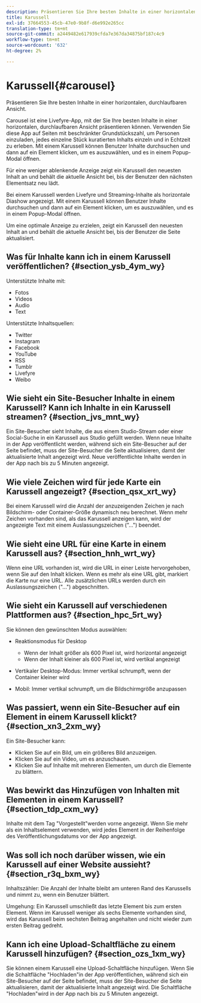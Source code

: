 ```yaml
---
description: Präsentieren Sie Ihre besten Inhalte in einer horizontalen, durchlaufbaren Ansicht.
title: Karussell
exl-id: 37664553-45cb-47e0-9b8f-d6e992e265cc
translation-type: tm+mt
source-git-commit: a2449482e617939cfda7e367da34875bf187c4c9
workflow-type: tm+mt
source-wordcount: '632'
ht-degree: 2%

---
```


# Karussell{#carousel}

Präsentieren Sie Ihre besten Inhalte in einer horizontalen, durchlaufbaren Ansicht.

Carousel ist eine Livefyre-App, mit der Sie Ihre besten Inhalte in einer horizontalen, durchlaufbaren Ansicht präsentieren können. Verwenden Sie diese App auf Seiten mit beschränkter Grundstückszahl, um Personen einzuladen, jedes einzelne Stück kuratierten Inhalts einzeln und in Echtzeit zu erleben. Mit einem Karussell können Benutzer Inhalte durchsuchen und dann auf ein Element klicken, um es auszuwählen, und es in einem Popup-Modal öffnen.

Für eine weniger ablenkende Anzeige zeigt ein Karussell den neuesten Inhalt an und behält die aktuelle Ansicht bei, bis der Benutzer den nächsten Elementsatz neu lädt.

Bei einem Karussell werden Livefyre und Streaming-Inhalte als horizontale Diashow angezeigt. Mit einem Karussell können Benutzer Inhalte durchsuchen und dann auf ein Element klicken, um es auszuwählen, und es in einem Popup-Modal öffnen.

Um eine optimale Anzeige zu erzielen, zeigt ein Karussell den neuesten Inhalt an und behält die aktuelle Ansicht bei, bis der Benutzer die Seite aktualisiert.

## Was für Inhalte kann ich in einem Karussell veröffentlichen? {#section_ysb_4ym_wy}

Unterstützte Inhalte mit:

* Fotos
* Videos
* Audio
* Text

Unterstützte Inhaltsquellen:

* Twitter
* Instagram
* Facebook
* YouTube
* RSS
* Tumblr
* Livefyre
* Weibo

## Wie sieht ein Site-Besucher Inhalte in einem Karussell? Kann ich Inhalte in ein Karussell streamen? {#section_jvs_mnt_wy}

Ein Site-Besucher sieht Inhalte, die aus einem Studio-Stream oder einer Social-Suche in ein Karussell aus Studio gefüllt werden. Wenn neue Inhalte in der App veröffentlicht werden, während sich ein Site-Besucher auf der Seite befindet, muss der Site-Besucher die Seite aktualisieren, damit der aktualisierte Inhalt angezeigt wird. Neue veröffentlichte Inhalte werden in der App nach bis zu 5 Minuten angezeigt.

## Wie viele Zeichen wird für jede Karte ein Karussell angezeigt? {#section_qsx_xrt_wy}

Bei einem Karussell wird die Anzahl der anzuzeigenden Zeichen je nach Bildschirm- oder Container-Größe dynamisch neu berechnet. Wenn mehr Zeichen vorhanden sind, als das Karussell anzeigen kann, wird der angezeigte Text mit einem Auslassungszeichen (&quot;...&quot;) beendet.

## Wie sieht eine URL für eine Karte in einem Karussell aus? {#section_hnh_wrt_wy}

Wenn eine URL vorhanden ist, wird die URL in einer Leiste hervorgehoben, wenn Sie auf den Inhalt klicken. Wenn es mehr als eine URL gibt, markiert die Karte nur eine URL. Alle zusätzlichen URLs werden durch ein Auslassungszeichen (&quot;...&quot;) abgeschnitten.

## Wie sieht ein Karussell auf verschiedenen Plattformen aus? {#section_hpc_5rt_wy}

Sie können den gewünschten Modus auswählen:

* Reaktionsmodus für Desktop

   * Wenn der Inhalt größer als 600 Pixel ist, wird horizontal angezeigt
   * Wenn der Inhalt kleiner als 600 Pixel ist, wird vertikal angezeigt

* Vertikaler Desktop-Modus: Immer vertikal schrumpft, wenn der Container kleiner wird
* Mobil: Immer vertikal schrumpft, um die Bildschirmgröße anzupassen

## Was passiert, wenn ein Site-Besucher auf ein Element in einem Karussell klickt? {#section_xn3_2xm_wy}

Ein Site-Besucher kann:

* Klicken Sie auf ein Bild, um ein größeres Bild anzuzeigen.
* Klicken Sie auf ein Video, um es anzuschauen.
* Klicken Sie auf Inhalte mit mehreren Elementen, um durch die Elemente zu blättern.

## Was bewirkt das Hinzufügen von Inhalten mit Elementen in einem Karussell? {#section_tdp_cxm_wy}

Inhalte mit dem Tag &quot;Vorgestellt&quot;werden vorne angezeigt. Wenn Sie mehr als ein Inhaltselement verwenden, wird jedes Element in der Reihenfolge des Veröffentlichungsdatums vor der App angezeigt.

## Was soll ich noch darüber wissen, wie ein Karussell auf einer Website aussieht? {#section_r3q_bxm_wy}

Inhaltszähler: Die Anzahl der Inhalte bleibt am unteren Rand des Karussells und nimmt zu, wenn ein Benutzer blättert.

Umgehung: Ein Karussell umschließt das letzte Element bis zum ersten Element. Wenn im Karussell weniger als sechs Elemente vorhanden sind, wird das Karussell beim sechsten Beitrag angehalten und nicht wieder zum ersten Beitrag gedreht.

## Kann ich eine Upload-Schaltfläche zu einem Karussell hinzufügen? {#section_ozs_1xm_wy}

Sie können einem Karussell eine Upload-Schaltfläche hinzufügen. Wenn Sie die Schaltfläche &quot;Hochladen&quot;in der App veröffentlichen, während sich ein Site-Besucher auf der Seite befindet, muss der Site-Besucher die Seite aktualisieren, damit der aktualisierte Inhalt angezeigt wird. Die Schaltfläche &quot;Hochladen&quot;wird in der App nach bis zu 5 Minuten angezeigt.
